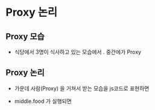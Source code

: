 # Proxy 논리

## Proxy 모습

- 식당에서 3명이 식사하고 있는 모습에서 . 중간에가 Proxy 

## Proxy 논리

- 가운데 사람(Proxy) 을 거쳐서 받는 모습을 js코드로 표현하면

-  middle.food 가 실행되면 
